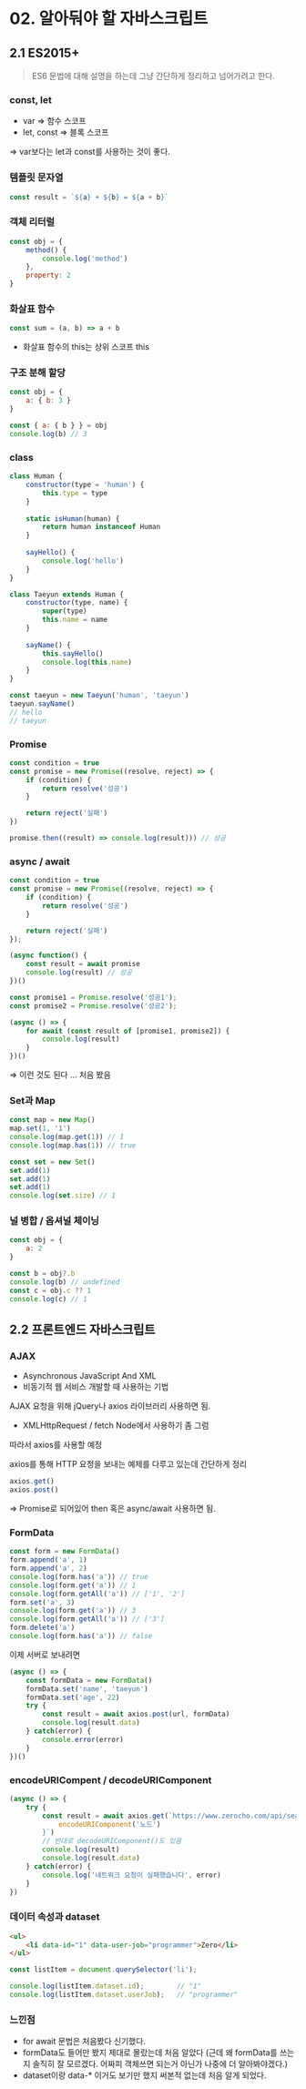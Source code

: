 # 02. 알아둬야 할 자바스크립트
## 2.1 ES2015+

> ES6 문법에 대해 설명을 하는데 그냥 간단하게 정리하고 넘어가려고 한다.
> 

### const, let

- var ⇒ 함수 스코프
- let, const ⇒ 블록 스코프

⇒ var보다는 let과 const를 사용하는 것이 좋다.

### 템플릿 문자열

```jsx
const result = `${a} + ${b} = ${a + b}`
```

### 객체 리터럴

```jsx
const obj = {
	method() {
		console.log('method')
	},
	property: 2
}
```

### 화살표 함수

```jsx
const sum = (a, b) => a + b
```

- 화살표 함수의 this는 상위 스코프 this

### 구조 분해 할당

```jsx
const obj = {
	a: { b: 3 }
}

const { a: { b } } = obj
console.log(b) // 3
```

### class

```jsx
class Human {
	constructor(type = 'human') {
		this.type = type
	}
	
	static isHuman(human) {
		return human instanceof Human
	}
	
	sayHello() {
		console.log('hello')
	}
}

class Taeyun extends Human {
	constructor(type, name) {
		super(type)
		this.name = name
	}
	
	sayName() {
		this.sayHello()
		console.log(this.name)
	}
}

const taeyun = new Taeyun('human', 'taeyun')
taeyun.sayName()
// hello
// taeyun
```

### Promise

```jsx
const condition = true
const promise = new Promise((resolve, reject) => {
    if (condition) {
        return resolve('성공')
    }

    return reject('실패')
})

promise.then((result) => console.log(result))) // 성공
```

### async / await

```jsx
const condition = true
const promise = new Promise((resolve, reject) => {
    if (condition) {
        return resolve('성공')
    }

    return reject('실패')
});

(async function() {
	const result = await promise
	console.log(result) // 성공
})()
```

```jsx
const promise1 = Promise.resolve('성공1');
const promise2 = Promise.resolve('성공2');

(async () => {
	for await (const result of [promise1, promise2]) {
		console.log(result)
	}
})()
```

⇒ 이런 것도 된다 … 처음 봤음

### Set과 Map

```jsx
const map = new Map()
map.set(1, '1')
console.log(map.get(1)) // 1
console.log(map.has(1)) // true

const set = new Set()
set.add(1)
set.add(1)
set.add(1)
console.log(set.size) // 1
```

### 널 병합 / 옵셔널 체이닝

```jsx
const obj = {
	a: 2
}

const b = obj?.b
console.log(b) // undefined
const c = obj.c ?? 1
console.log(c) // 1
```

## 2.2 프론트엔드 자바스크립트

### AJAX

- Asynchronous JavaScript And XML
- 비동기적 웹 서비스 개발할 때 사용하는 기법

AJAX 요청을 위해 jQuery나 axios 라이브러리 사용하면 됨.

- XMLHttpRequest / fetch Node에서 사용하기 좀 그럼

따라서 axios를 사용할 예정

axios를 통해 HTTP 요청을 보내는 예제를 다루고 있는데 간단하게 정리

```jsx
axios.get()
axios.post()
```

⇒ Promise로 되어있어 then 혹은 async/await 사용하면 됨.

### FormData

```jsx
const form = new FormData()
form.append('a', 1)
form.append('a', 2)
console.log(form.has('a')) // true
console.log(form.get('a')) // 1
console.log(form.getAll('a')) // ['1', '2']
form.set('a', 3) 
console.log(form.get('a')) // 3
console.log(form.getAll('a')) // ['3']
form.delete('a')
console.log(form.has('a')) // false
```

이제 서버로 보내려면

```jsx
(async () => {
	const formData = new FormData()
	formData.set('name', 'taeyun')
	formData.set('age', 22)
	try {
		const result = await axios.post(url, formData)
		console.log(result.data)	
	} catch(error) {
		console.error(error)
	}
})()
```

### encodeURICompent / decodeURIComponent

```jsx
(async () => {
	try {
		const result = await axios.get(`https://www.zerocho.com/api/search/${
			encodeURIComponent('노드')
		}`)
		// 반대로 decodeURIComponent()도 있음
		console.log(result)
		console.log(result.data)
	} catch(error) {
		console.log('네트워크 요청이 실패했습니다', error)
	}
})
```

### 데이터 속성과 dataset

```html
<ul>
	<li data-id="1" data-user-job="programmer">Zero</li>
</ul>
```

```jsx
const listItem = document.querySelector('li');

console.log(listItem.dataset.id);        // "1"
console.log(listItem.dataset.userJob);   // "programmer"
```

### 느낀점
- for await 문법은 처음봤다 신기했다.
- formData도 들어만 봤지 제대로 몰랐는데 처음 알았다 
	(근데 왜 formData를 쓰는지 솔직히 잘 모르겠다. 어짜피 객체쓰면 되는거 아닌가 나중에 더 알아봐야겠다.)
- dataset이랑 data-* 이거도 보기만 했지 써본적 없는데 처음 알게 되었다.